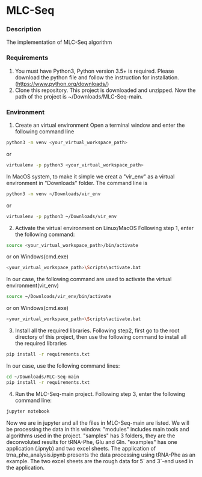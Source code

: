 # MLC-Seq

### Description
The implementation of MLC-Seq algorithm


### Requirements
1. You must have Python3, Python version 3.5+ is required. Please download the python file and follow the instruction for installation. (https://www.python.org/downloads/)
2. Clone this repository. This project is downloaded and unzipped. Now the path of the project is ~/Downloads/MLC-Seq-main.
### Environment
1. Create an virtual environment
   Open a terminal window and enter the following command line
```Bash
python3 -m venv <your_virtual_workspace_path>
```
or
```Bash
virtualenv -p python3 <your_virtual_workspace_path>
```
   In MacOS system, to make it simple we creat a "vir_env" as a virtual environment in "Downloads" folder. The command line is
```Bash
python3 -m venv ~/Downloads/vir_env
```
or
```Bash
virtualenv -p python3 ~/Downloads/vir_env
```  
2. Activate the virtual environment on Linux/MacOS
   Following step 1, enter the following command:
```Bash
source <your_virtual_workspace_path>/bin/activate
```
or on Windows(cmd.exe)
```Bash
<your_virtual_workspace_path>\Scripts\activate.bat
```
   In our case, the following command are used to activate the virtual environment(vir_env)
```Bash
source ~/Downloads/vir_env/bin/activate
```
or on Windows(cmd.exe)
```Bash
<your_virtual_workspace_path>\Scripts\activate.bat    
```

3. Install all the required libraries.
   Following step2, first go to the root directory of this project, then use the following command to install all the required libraries
```Bash
pip install -r requirements.txt
```
   In our case, use the following command lines:
```Bash
cd ~/Downloads/MLC-Seq-main
pip install -r requirements.txt
```

4. Run the MLC-Seq-main project.
   Following step 3, enter the following command line:
```Bash
jupyter notebook
```
Now we are in jupyter and all the files in MLC-Seq-main are listed. We will be processing the data in this window.
"modules" includes main tools and algorithms used in the project.
"samples" has 3 folders, they are the deconvoluted results for tRNA-Phe, Glu and Gln.
"examples" has one application (.ipnyb) and two excel sheets. The application of trna_phe_analysis.ipynb presents the data processing using tRNA-Phe as an example. The two excel sheets are the rough data for 5´ and 3´-end used in the application.

